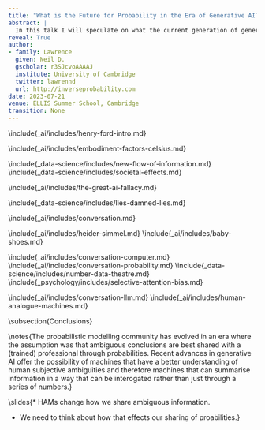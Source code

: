 ```yaml
---
title: "What is the Future for Probability in the Era of Generative AI?"
abstract: |
  In this talk I will speculate on what the current generation of generative AI technologies means for those of us who have been building probabilistic models in machine learning. In particular, I'll explore what these models mean at the human computer interface, suggesting that the generative AI models allow for a new type of computer a "human-analagous machine" (HAM) which constructs a feature space that is analagouse the equivalent "feature space" we use in our head for human reasoning. This allows for these machines to be much more robust to the types of ambiguity typically expressed by humans and to present the most salient information to humans about the status of a machine system. However, it also allows for what Daniel Dennet has referred to as "counterfeit humans". This presents new opportunities for those in probabilistic modelling to understand what it means for a human to gain a calibrated understanding of uncertainty through interacting with a HAM.
reveal: True
author:
- family: Lawrence
  given: Neil D.
  gscholar: r3SJcvoAAAAJ
  institute: University of Cambridge
  twitter: lawrennd
  url: http://inverseprobability.com
date: 2023-07-21
venue: ELLIS Summer School, Cambridge
transition: None
---
```


<!-- Faster horse -->
\include{_ai/includes/henry-ford-intro.md}

<!-- Embodiment Factors -->
\include{_ai/includes/embodiment-factors-celsius.md}

<!-- Information Triangle -->
\include{_data-science/includes/new-flow-of-information.md}
\include{_data-science/includes/societal-effects.md}

<!-- AI Fallacy -->
\include{_ai/includes/the-great-ai-fallacy.md}

<!-- Mathematical Statistics -->
\include{_data-science/includes/lies-damned-lies.md}

<!-- Conversation -->
\include{_ai/includes/conversation.md}

<!-- Fritz Heider -->
\include{_ai/includes/heider-simmel.md}
\include{_ai/includes/baby-shoes.md}
<!-- Conversation LLM -->
\include{_ai/includes/conversation-computer.md}
\include{_ai/includes/conversation-probability.md}
\include{_data-science/includes/number-data-theatre.md}
\include{_psychology/includes/selective-attention-bias.md}
<!--include{_data-science/includes/data-selection-attention-bias.md}-->
\include{_ai/includes/conversation-llm.md}
\include{_ai/includes/human-analogue-machines.md}

<!-- Interfaces AI for Science -->
<!--include{_ai/includes/interfaces-ai-for-science.md}-->

\subsection{Conclusions}

\notes{The probabilistic modelling community has evolved in an era where the assumption was that ambiguous conclusions are best shared with a (trained) professional through probabilities. Recent advances in generative AI offer the possibility of machines that have a better understanding of human subjective ambiguities and therefore machines that can summarise information in a way that can be interogated rather than just through a series of numbers.}

\slides{* HAMs change how we share ambiguous information.
* We need to think about how that effects our sharing of proabilities.}

